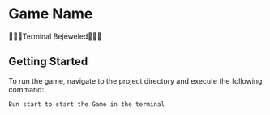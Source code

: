 # Game Name

💎💎💎Terminal Bejeweled💎💎💎

## Getting Started

To run the game, navigate to the project directory and execute the following command:

```bash
Bun start to start the Game in the terminal
```

